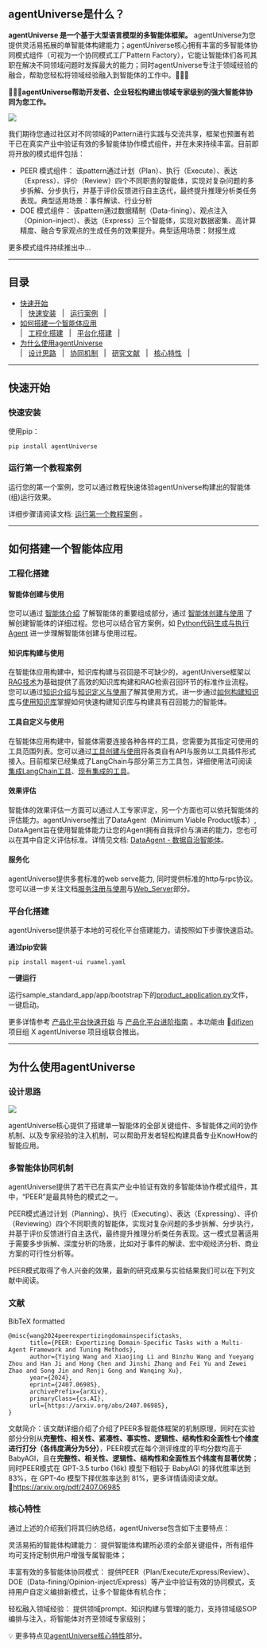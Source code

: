 ## agentUniverse是什么？

**agentUniverse 是一个基于大型语言模型的多智能体框架。** agentUniverse为您提供灵活易拓展的单智能体构建能力；agentUniverse核心拥有丰富的多智能体协同模式组件（可视为一个协同模式工厂Pattern Factory），它能让智能体们各司其职在解决不同领域问题时发挥最大的能力；同时agentUniverse专注于领域经验的融合，帮助您轻松将领域经验融入到智能体的工作中。🎉🎉🎉

**🌈🌈🌈agentUniverse帮助开发者、企业轻松构建出领域专家级别的强大智能体协同为您工作。**

![](../../_picture/agent_universe_framework_resize.jpg)

我们期待您通过社区对不同领域的Pattern进行实践与交流共享，框架也预置有若干已在真实产业中验证有效的多智能体协作模式组件，并在未来持续丰富。目前即将开放的模式组件包括：
* PEER 模式组件： 该pattern通过计划（Plan）、执行（Execute）、表达（Express）、评价（Review）四个不同职责的智能体，实现对复杂问题的多步拆解、分步执行，并基于评价反馈进行自主迭代，最终提升推理分析类任务表现。典型适用场景：事件解读、行业分析
* DOE 模式组件： 该pattern通过数据精制（Data-fining）、观点注入（Opinion-inject）、表达（Express）三个智能体，实现对数据密集、高计算精度、融合专家观点的生成任务的效果提升。典型适用场景：财报生成

更多模式组件持续推出中...

****************************************

## 目录
* [快速开始](#快速开始)  
|  &nbsp; [快速安装](#快速安装) &nbsp; |
&nbsp; [运行案例](#运行第一个教程案例) &nbsp; |
* [如何搭建一个智能体应用](#如何搭建一个智能体应用)  
| &nbsp; [工程化搭建](#工程化搭建) &nbsp; |
&nbsp; [平台化搭建](#平台化搭建) &nbsp; |
* [为什么使用agentUniverse](#为什么使用agentUniverse)  
| &nbsp; [设计思路](#设计思路) &nbsp; | 
&nbsp; [协同机制](#多智能体协同机制) &nbsp; | 
&nbsp; [研究文献](#文献) &nbsp; | 
&nbsp; [核心特性](#核心特性) &nbsp; |

****************************************

## 快速开始
### 快速安装
使用pip：
```shell
pip install agentUniverse
```

### 运行第一个教程案例

运行您的第一个案例，您可以通过教程快速体验agentUniverse构建出的智能体(组)运行效果。 

详细步骤请阅读文档: [运行第一个教程案例](../开始使用/2.运行第一个教程案例.md) 。

****************************************

## 如何搭建一个智能体应用

### 工程化搭建

#### 智能体创建与使用
您可以通过 [智能体介绍](../In-Depth_Guides/原理介绍/智能体/智能体.md) 了解智能体的重要组成部分，通过 [智能体创建与使用](../In-Depth_Guides/原理介绍/智能体/智能体创建与使用.md) 了解创建智能体的详细过程。您也可以结合官方案例，如 [Python代码生成与执行Agent](../实践应用/Python自动执行案例.md) 进一步理解智能体创建与使用过程。 

#### 知识库构建与使用  
在智能体应用构建中，知识库构建与召回是不可缺少的，agentUniverse框架以[RAG技术](../In-Depth_Guides/原理介绍/RAG.md)为基础提供了高效的知识库构建和RAG检索召回环节的标准作业流程。您可以通过[知识介绍](../In-Depth_Guides/原理介绍/知识/知识.md)与[知识定义与使用](../In-Depth_Guides/原理介绍/知识/知识定义与使用.md)了解其使用方式，进一步通过[如何构建知识库](../How-to/构建与使用知识库/如何构建知识库.md)与[使用知识库](../How-to/构建与使用知识库/如何使用知识库.md)掌握如何快速构建知识库与构建具有召回能力的智能体。

#### 工具自定义与使用  
在智能体应用构建中，智能体需要连接各种各样的工具，您需要为其指定可使用的工具范围列表。您可以通过[工具创建与使用](../In-Depth_Guides/原理介绍/工具/工具创建与使用.md)将各类自有API与服务以工具插件形式接入。目前框架已经集成了LangChain与部分第三方工具包，详细使用法可阅读[集成LangChain工具](../In-Depth_Guides/组件列表/工具列表/集成LangChain工具.md)、[现有集成的工具](../In-Depth_Guides/组件列表/工具列表/集成LangChain工具.md)。

#### 效果评估  
智能体的效果评估一方面可以通过人工专家评定，另一个方面也可以依托智能体的评估能力。agentUniverse推出了DataAgent（Minimum Viable Product版本）, DataAgent旨在使用智能体能力让您的Agent拥有自我评价与演进的能力，您也可以在其中自定义评估标准。详情见文档: [DataAgent - 数据自治智能体](../In-Depth_Guides/原理介绍/数据自治智能体.md)。

#### 服务化
agentUniverse提供多套标准的web serve能力, 同时提供标准的http与rpc协议。您可以进一步关注文档[服务注册与使用](../In-Depth_Guides/技术组件/服务化/服务注册与使用.md)与[Web_Server](../In-Depth_Guides/技术组件/服务化/Web_Server.md)部分。

### 平台化搭建

agentUniverse提供基于本地的可视化平台搭建能力，请按照如下步骤快速启动。

**通过pip安装**
```shell
pip install magent-ui ruamel.yaml
```

**一键运行**

运行sample_standard_app/app/bootstrap下的[product_application.py](../../../../examples/sample_standard_app/bootstrap/platform/product_application.py)文件，一键启动。

更多详情参考 [产品化平台快速开始](../How-to/画布式研发平台使用/画布式研发平台快速开始.md)
与 [产品化平台进阶指南](../How-to/画布式研发平台使用/画布式研发平台进阶指南.md) 。本功能由 🔗[difizen](https://github.com/difizen/magent) 项目组 X agentUniverse 项目组联合推出。

****************************************

## 为什么使用agentUniverse
### 设计思路

![](../../_picture/agentuniverse_structure.png)

agentUniverse核心提供了搭建单一智能体的全部关键组件、多智能体之间的协作机制、以及专家经验的注入机制，可以帮助开发者轻松构建具备专业KnowHow的智能应用。

### 多智能体协同机制

agentUniverse提供了若干已在真实产业中验证有效的多智能体协作模式组件，其中，“PEER”是最具特色的模式之一。

PEER模式通过计划（Planning）、执行（Executing）、表达（Expressing）、评价（Reviewing）四个不同职责的智能体，实现对复杂问题的多步拆解、分步执行，并基于评价反馈进行自主迭代，最终提升推理分析类任务表现。这一模式显著适用于需要多步拆解、深度分析的场景，比如对于事件的解读、宏中观经济分析、商业方案的可行性分析等。

PEER模式取得了令人兴奋的效果，最新的研究成果与实验结果我们可以在下列文献中阅读。

### 文献

BibTeX formatted
```text
@misc{wang2024peerexpertizingdomainspecifictasks,
      title={PEER: Expertizing Domain-Specific Tasks with a Multi-Agent Framework and Tuning Methods}, 
      author={Yiying Wang and Xiaojing Li and Binzhu Wang and Yueyang Zhou and Han Ji and Hong Chen and Jinshi Zhang and Fei Yu and Zewei Zhao and Song Jin and Renji Gong and Wanqing Xu},
      year={2024},
      eprint={2407.06985},
      archivePrefix={arXiv},
      primaryClass={cs.AI},
      url={https://arxiv.org/abs/2407.06985}, 
}
```
文献简介：该文献详细介绍了介绍了PEER多智能体框架的机制原理，同时在实验部分分别从**完整性、相关性、紧凑性、事实性、逻辑性、结构性和全面性七个维度进行打分（各纬度满分为5分）**，PEER模式在每个测评维度的平均分数均高于BabyAGI，且在**完整性、相关性、逻辑性、结构性和全面性五个纬度有显著优势**；同时PEER模式在 GPT-3.5 turbo (16k) 模型下相较于 BabyAGI 的择优胜率达到 83%，在 GPT-4o 模型下择优胜率达到 81%，更多详情请阅读文献。
🔗https://arxiv.org/pdf/2407.06985

### 核心特性
通过上述的介绍我们将其归纳总结，agentUniverse包含如下主要特点：

灵活易拓的智能体构建能力： 提供智能体构建所必须的全部关键组件，所有组件均可支持定制供用户增强专属智能体；

丰富有效的多智能体协同模式： 提供PEER（Plan/Execute/Express/Review）、DOE（Data-fining/Opinion-inject/Express）等产业中验证有效的协同模式，支持用户自定义编排新模式，让多个智能体有机合作；

轻松融入领域经验： 提供领域prompt、知识构建与管理的能力，支持领域级SOP编排与注入，将智能体对齐至领域专家级别；

💡 更多特点见[agentUniverse核心特性](../设计理念/核心特性.md)部分。